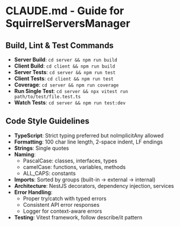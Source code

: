 # CLAUDE.md - Guide for SquirrelServersManager

## Build, Lint & Test Commands
- **Server Build**: `cd server && npm run build`
- **Client Build**: `cd client && npm run build`
- **Server Tests**: `cd server && npm run test` 
- **Client Tests**: `cd client && npm run test`
- **Coverage**: `cd server && npm run coverage`
- **Run Single Test**: `cd server && npx vitest run path/to/test/file.test.ts`
- **Watch Tests**: `cd server && npm run test:dev`

## Code Style Guidelines
- **TypeScript**: Strict typing preferred but noImplicitAny allowed
- **Formatting**: 100 char line length, 2-space indent, LF endings
- **Strings**: Single quotes
- **Naming**: 
  - PascalCase: classes, interfaces, types
  - camelCase: functions, variables, methods
  - ALL_CAPS: constants
- **Imports**: Sorted by groups (built-in → external → internal)
- **Architecture**: NestJS decorators, dependency injection, services
- **Error Handling**: 
  - Proper try/catch with typed errors
  - Consistent API error responses
  - Logger for context-aware errors
- **Testing**: Vitest framework, follow describe/it pattern